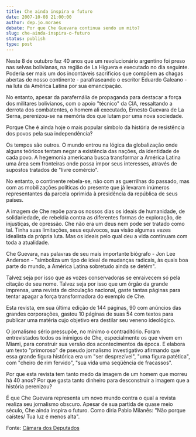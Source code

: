 ```yaml
---
title: Che ainda inspira o futuro
date: 2007-10-08 21:00:00
author: dep.jo.moraes
debate: Por que Che Guevara continua sendo um mito?
slug: che-ainda-inspira-o-futuro
status: publish 
type: post
---
```


  
Neste 8 de outubro faz 40 anos que um revolucionário argentino foi preso nas selvas bolivianas, na região de La Higuera e executado no dia seguinte. Poderia ser mais um dos incontáveis sacrifícios que compõem as chagas abertas de nosso continente - parafraseando o escritor Eduardo Galeano - na luta da América Latina por sua emancipação.   
  
No entanto, apesar da parafernália de propaganda para destacar a força dos militares bolivianos, com o apoio "técnico" da CIA, ressaltando a derrota dos combatentes, o homem ali executado, Ernesto Guevara de La Serna, perenizou-se na memória dos que lutam por uma nova sociedade.  
  
Porque Che é ainda hoje o mais popular símbolo da história de resistência dos povos pela sua independência?  
  
Os tempos são outros. O mundo entrou na lógica da globalização onde alguns teóricos tentam negar a existência das nações, da identidade de cada povo. A hegemonia americana busca transformar a América Latina uma área sem fronteiras onde possa impor seus interesses, através de supostos tratados de "livre comércio".   
  
No entanto, o continente rebela-se, não com as guerrilhas do passado, mas com as mobilizações políticas do presente que já levaram inúmeros representantes da parcela oprimida à presidência da república de seus países.  
  
A imagem de Che repõe para os nossos dias os ideais de humanidade, de solidariedade, de rebeldia contra as diferentes formas de exploração, de injustiças, de opressão. Che não era um deus nem pode ser tratado como tal. Tinha suas limitações, seus equívocos, sua visão algumas vezes idealista da própria luta. Mas os ideais pelo qual deu a vida continuam com toda a atualidade.  
  
Che Guevara, nas palavras de seu mais importante biógrafo - Jon Lee Anderson - "simboliza um tipo de ideal de mudanças radicais, às quais boa parte do mundo, a América Latina sobretudo ainda se detém".  
  
Talvez seja por isso que as vozes conservadoras se enraivecem só pela citação de seu nome. Talvez seja por isso que um órgão da grande imprensa, uma revista de circulação nacional, gaste tantas páginas para tentar apagar a força transformadora do exemplo de Che.  
  
Esta revista, em sua última edição de 144 páginas, 90 com anúncios das grandes corporações, gastou 10 páginas de suas 54 com textos para publicar uma matéria cujo objetivo era destilar seu veneno ideológico.   
  
O jornalismo sério pressupõe, no mínimo o contraditório. Foram entrevistados todos os inimigos de Che, especialmente os que vivem em Miami, para construir sua versão dos acontecimentos da época. E elabora um texto "primoroso" de pseudo jornalismo investigativo afirmando que essa grande figura histórica era um "ser desprezível", "uma figura patética", com "cheiro de rim fervido", "sua vida uma seqüência de fracassos".  
  
Por que esta revista tem tanto medo da imagem de um homem que morreu há 40 anos? Por que gasta tanto dinheiro para desconstruir a imagem que a história perenizou?  
  
É que Che Guevara representa um novo mundo contra o qual a revista realiza seu jornalismo obscuro. Apesar de sua partida de quase meio século, Che ainda inspira o futuro. Como diria Pablo Milanês: "Não porque caístes/ Tua luz é menos alta".  
  
Fonte: [Câmara dos Deputados](http://www.camara.gov.br/internet/sitaqweb/discursodireto.asp?nuSessao=275.1.53.O)
